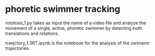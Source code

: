 # phoretic swimmer tracking

rototrasl_1.py takes as input the name of a video file and analyze the movement of a single, active, phoretic swimmer by detecting both translations and rotations.

traejctory_1.3RT.ipynb is the notebook for the analysis of the swimemr trajectories.
